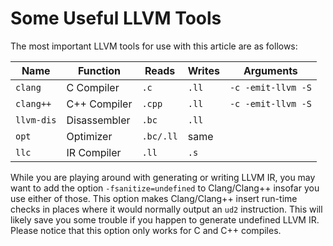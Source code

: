 # Some Useful LLVM Tools

The most important LLVM tools for use with this article are as follows:

|Name        |Function    |Reads      |Writes |Arguments         |
|------------|------------|-----------|-------|------------------|
|`clang`     |C Compiler  |`.c`       |`.ll`  |`-c -emit-llvm -S`|
|`clang++`   |C++ Compiler|`.cpp`     |`.ll`  |`-c -emit-llvm -S`|
|`llvm-dis`  |Disassembler|`.bc`      |`.ll`  |                  |
|`opt`       |Optimizer   |`.bc/.ll`  |same   |                  |
|`llc`       |IR Compiler |`.ll`      |`.s`   |                  |

While you are playing around with generating or writing LLVM IR, you may want to add the option `-fsanitize=undefined` to
Clang/Clang++ insofar you use either of those.  This option makes Clang/Clang++ insert run-time checks in places where it would
normally output an `ud2` instruction.  This will likely save you some trouble if you happen to generate undefined LLVM IR.
Please notice that this option only works for C and C++ compiles.

